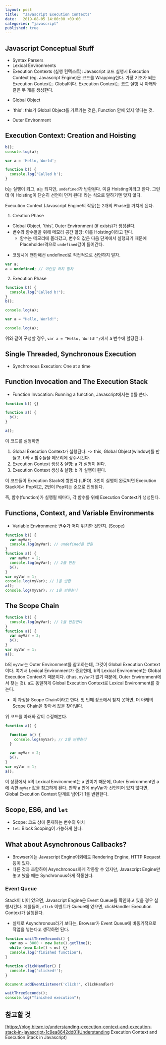 ```yaml
---
layout: post
title:  "Javascript Execution Contexts"
date:   2019-08-05 14:00:00 +09:00
categories: "javascript"
published: true
---
```


## Javascript Conceptual Stuff
* Syntax Parsers
* Lexical Environments
* Execution Contexts (실행 컨텍스트): Javascript 코드 실행시 Execution Context (eg. Javascript Engine)은 코드를 Wrapping한다.
가장 기초가 되는 Execution Context는 Global이다. Execution Context는 코드 실행 시 아래와 같은 두 개를 생성한다.
- Global Object
- 'this': this가 Global Object를 가르키는 것은, Function 안에 있지 않다는 것.

- Outer Environment

## Execution Context: Creation and Hoisting
```javascript
b();
console.log(a);

var a = 'Hello, World';

function b() {
  console.log('Called b');
}
```

b는 실행이 되고, a는 되지만, `undefined`가 반환된다.
이걸 Hoisting이라고 한다.
그런데 이 Hoisting이 단순히 선언이 먼저 된다! 라는 식으로 말하기엔 맞지 않다.

Execution Context (Javascript Engine의 작동)는 2개의 Phase를 거치게 된다.
1. Creation Phase
- Global Object, 'this', Outer Environment (if exists)가 생성된다.
- 변수와 함수들을 위해 메모리 공간 할당: 이를 Hoisting이라고 한다.
  - 함수는 메모리에 올라갔고, 변수의 값은 다음 단계에서 실행되기 때문에 Placeholder격으로 `undefined`값이 들어간다.
* 코딩시에 왠만해선 undefined로 직접적으로 선언하지 말자. 
```javascript
var a;
a = undefined; // 이런걸 하지 말자
```

2. Execution Phase
```javascript
function b() {
  console.log("Called b!");
}
b();

console.log(a);

var a = "Hello, World!";

console.log(a);
```

위와 같이 구성할 경우, `var a = "Hello, World!";`에서 a 변수에 할당된다.

## Single Threaded, Synchronous Execution
* Synchronous Execution: One at a time

## Function Invocation and The Execution Stack
* Function Invocation: Running a function, Javascript에서는 ()를 쓴다.
```javascript
function b() {}

function a() {
  b();
}

a();
```
이 코드를 실행하면
1. Global Execution Context가 실행된다. -> this, Global Object(window)를 만들고, b와 a 함수들을 메모리에 상주시킨다.
2. Execution Context 생성 & 실행: a 가 실행이 된다.
3. Execution Context 생성 & 실행: b 가 실행이 된다.

이 코드들이 Execution Stack에 쌓인다 (LIFO). 3번이 실행이 완료되면 Execution Stack에서 Pop되고, 2번이 Pop되는 순으로 진행된다.

즉, 함수(function)가 실행될 때마다, 각 함수를 위해 Execution Context가 생성된다.

## Functions, Context, and Variable Environments
* Variable Environment: 변수가 어디 위치한 것인지. (Scope)
```javascript
function b() {
  var myVar;
  console.log(myVar); // undefined를 반환
}
function a() {
  var myVar = 2;
  console.log(myVar); // 2를 반환
  b();
}
var myVar = 1;
console.log(myVar); // 1을 반환
a();
console.log(myVar); // 1을 반환한다
```

## The Scope Chain
```javascript
function b() {
  console.log(myVar); // 1을 반환한다
}
function a() {
  var myVar = 2;
  b();
}
var myVar = 1;
a();
```
b의 `myVar`는 Outer Environment를 참고하는데, 그것이 Global Execution Context이다.
여기서 Lexical Environment가 중요한데,
b의 Lexical Environment는 Global Execution Context기 때문이다. (thus, `myVar`가 없기 때문에, Outer Environment에서 찾는 것).
a도 동일하게 Global Execution Context로 Lexical Environment를 갖는다.

* 이 과정을 Scope Chain이라고 한다. 첫 번째 장소에서 찾지 못하면, 더 아래의 Scope Chain을 찾아서 값을 찾아낸다.

위 코드를 아래와 같이 수정해본다.
```javascript
function a() {

  function b() {
    console.log(myVar); // 2를 반환한다
  }

  var myVar = 2;
  b();
}
var myVar = 1;
a();
```
이 상황에서 b의 Lexical Environment는 a 안이기 때문에, Outer Environment인 a에 속한 `myVar` 값을 참고하게 된다.
만약 a 안에 myVar가 선언되어 있지 않다면, Global Execution Context 단계로 넘어가 1을 반환한다.

## Scope, ES6, and `let`
* Scope: 코드 상에 존재하는 변수의 위치
* `let`: Block Scoping이 가능하게 한다.

## What about Asynchronous Callbacks?
* Browser에는 Javascript Engine이외에도 Rendering Engine, HTTP Request 등이 있다.
* 다른 것과 조합하여 Asynchronous하게 작동할 수 있지만, Javascript Engine만 놓고 봤을 때는 Synchronous하게 작동한다.

### Event Queue
Stack이 비어 있으면, Javascript Engine은 Event Queue를 확인하고 있을 경우 실행시킨다.
예를들어, `click` 이벤트가 Queue에 있으면, clickHandler Execution Context가 실행된다.

* 실제로 Asynchronous라기 보다는, Browser가 Event Queue에 비동기적으로 작업을 넣는다고 생각하면 된다.

```javascript
function waitThreeSeconds() {
  var ms = 3000 + new Date().getTime();
  while (new Date() < ms) {}
  console.log("finished function");
}

function clickHandler() {
  console.log('clicked!');
}

document.addEventListener('click!', clickHandler)

waitThreeSeconds();
console.log("finished execution");
```



## 참고할 것
[https://blog.bitsrc.io/understanding-execution-context-and-execution-stack-in-javascript-1c9ea8642dd0](Understanding Execution Context and Execution Stack in Javascript)
